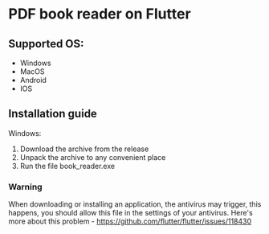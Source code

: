 # PDF book reader on Flutter
## Supported OS:
- Windows
- MacOS
- Android
- IOS

## Installation guide
Windows:
1. Download the archive from the release
2. Unpack the archive to any convenient place
3. Run the file book_reader.exe

### Warning
When downloading or installing an application, the antivirus may trigger, this happens, you should allow this file in the settings of your antivirus. Here's more about this problem - https://github.com/flutter/flutter/issues/118430
